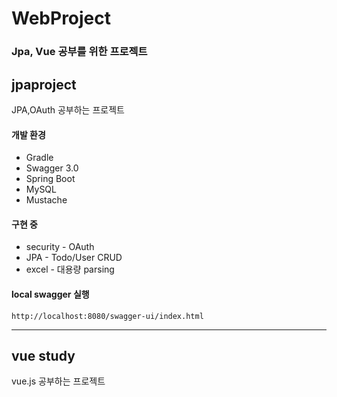 # WebProject
### Jpa, Vue 공부를 위한 프로젝트  



## jpaproject

JPA,OAuth 공부하는 프로젝트


#### 개발 환경
- Gradle
- Swagger 3.0
- Spring Boot
- MySQL
- Mustache

#### 구현 중
- security - OAuth
- JPA - Todo/User CRUD
- excel - 대용량 parsing


#### local swagger 실행
```
http://localhost:8080/swagger-ui/index.html
```



----------------

## vue study

vue.js 공부하는 프로젝트

